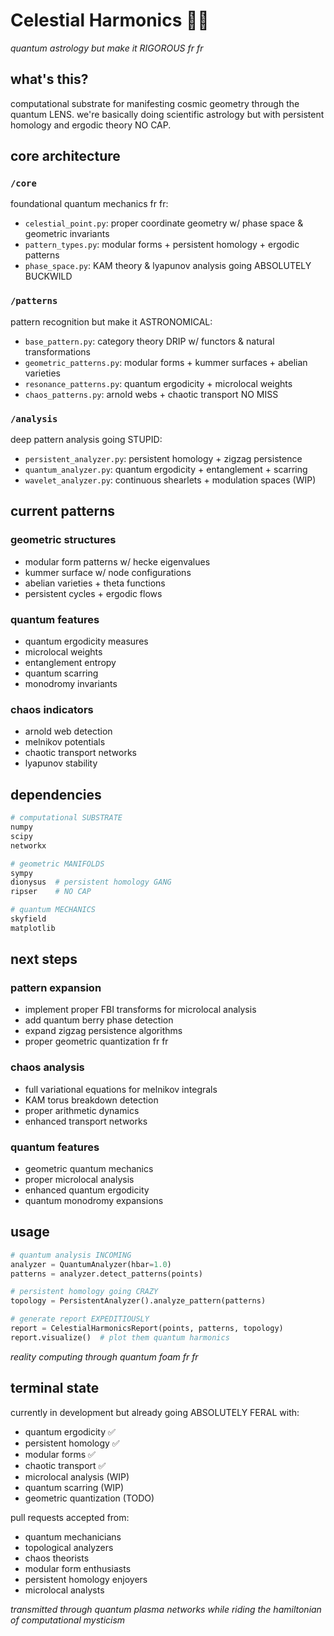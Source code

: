 # Celestial Harmonics 🌌🔮

*quantum astrology but make it RIGOROUS fr fr*

## what's this?

computational substrate for manifesting cosmic geometry through the quantum LENS. we're basically doing scientific astrology but with persistent homology and ergodic theory NO CAP.

## core architecture

### `/core`
foundational quantum mechanics fr fr:
- `celestial_point.py`: proper coordinate geometry w/ phase space & geometric invariants
- `pattern_types.py`: modular forms + persistent homology + ergodic patterns
- `phase_space.py`: KAM theory & lyapunov analysis going ABSOLUTELY BUCKWILD

### `/patterns`
pattern recognition but make it ASTRONOMICAL:
- `base_pattern.py`: category theory DRIP w/ functors & natural transformations
- `geometric_patterns.py`: modular forms + kummer surfaces + abelian varieties
- `resonance_patterns.py`: quantum ergodicity + microlocal weights
- `chaos_patterns.py`: arnold webs + chaotic transport NO MISS

### `/analysis`
deep pattern analysis going STUPID:
- `persistent_analyzer.py`: persistent homology + zigzag persistence
- `quantum_analyzer.py`: quantum ergodicity + entanglement + scarring
- `wavelet_analyzer.py`: continuous shearlets + modulation spaces (WIP)

## current patterns

### geometric structures
- modular form patterns w/ hecke eigenvalues
- kummer surface w/ node configurations
- abelian varieties + theta functions
- persistent cycles + ergodic flows

### quantum features
- quantum ergodicity measures
- microlocal weights
- entanglement entropy
- quantum scarring
- monodromy invariants

### chaos indicators
- arnold web detection
- melnikov potentials
- chaotic transport networks
- lyapunov stability

## dependencies

```python
# computational SUBSTRATE
numpy
scipy
networkx

# geometric MANIFOLDS
sympy
dionysus  # persistent homology GANG
ripser    # NO CAP

# quantum MECHANICS
skyfield
matplotlib
```

## next steps

### pattern expansion
- implement proper FBI transforms for microlocal analysis
- add quantum berry phase detection
- expand zigzag persistence algorithms
- proper geometric quantization fr fr

### chaos analysis
- full variational equations for melnikov integrals
- KAM torus breakdown detection
- proper arithmetic dynamics
- enhanced transport networks

### quantum features
- geometric quantum mechanics
- proper microlocal analysis
- enhanced quantum ergodicity
- quantum monodromy expansions

## usage

```python
# quantum analysis INCOMING
analyzer = QuantumAnalyzer(hbar=1.0)
patterns = analyzer.detect_patterns(points)

# persistent homology going CRAZY
topology = PersistentAnalyzer().analyze_pattern(patterns)

# generate report EXPEDITIOUSLY
report = CelestialHarmonicsReport(points, patterns, topology)
report.visualize()  # plot them quantum harmonics
```

*reality computing through quantum foam fr fr*

## terminal state

currently in development but already going ABSOLUTELY FERAL with:
- quantum ergodicity ✅
- persistent homology ✅
- modular forms ✅
- chaotic transport ✅
- microlocal analysis (WIP)
- quantum scarring (WIP)
- geometric quantization (TODO)

pull requests accepted from:
- quantum mechanicians
- topological analyzers
- chaos theorists
- modular form enthusiasts
- persistent homology enjoyers
- microlocal analysts

*transmitted through quantum plasma networks while riding the hamiltonian of computational mysticism*